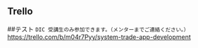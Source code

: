 ## Trello
##テスト
`DIC 受講生のみ参加できます。（メンターまでご連絡ください。）`
https://trello.com/b/m04r7Pyy/system-trade-app-development

